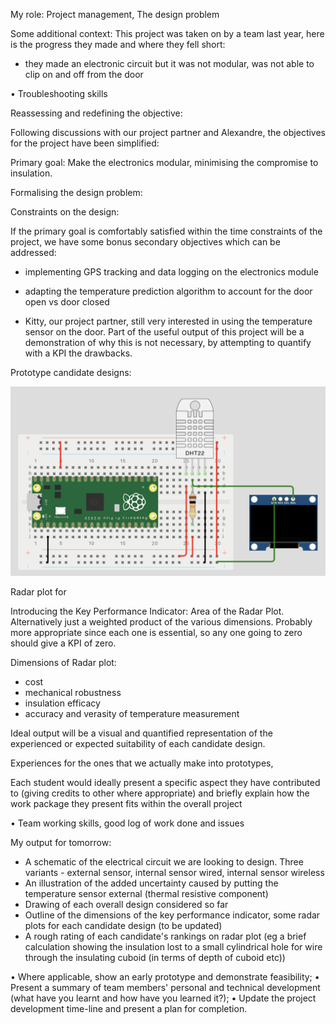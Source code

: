 My role: Project management, The design problem

Some additional context:
This project was taken on by a team last year, here is the progress they made and where they fell short:

- they made an electronic circuit but it was not modular, was not able to clip on and off from the door


• Troubleshooting skills 


Reassessing and redefining the objective:

Following discussions with our project partner and Alexandre, the objectives for the project have been simplified:

Primary goal: Make the electronics modular, minimising the compromise to insulation.

Formalising the design problem:



Constraints on the design:




If the primary goal is comfortably satisfied within the time constraints of the project, we have some bonus secondary objectives which can be addressed:
- implementing GPS tracking and data logging on the electronics module
- adapting the temperature prediction algorithm to account for the door open vs door closed

- Kitty, our project partner, still very interested in using the temperature sensor on the door. Part of the useful output of this project will be a demonstration of why this is not necessary, by attempting to quantify with a KPI the drawbacks. 

Prototype candidate designs:


<img alt="Circuit Diagram" src="interim/Screenshot 2024-05-26 at 15.01.22.png">


Radar plot for 


Introducing the Key Performance Indicator: Area of the Radar Plot. Alternatively just a weighted product of the various dimensions. Probably more appropriate since each one is essential, so any one going to zero should give a KPI of zero. 

Dimensions of Radar plot:
- cost
- mechanical robustness
- insulation efficacy
- accuracy and verasity of temperature measurement

Ideal output will be a visual and quantified representation of the experienced or expected suitability of each candidate design.

Experiences for the ones that we actually make into prototypes, 


Each student would ideally present a specific aspect they have contributed to (giving credits to other where appropriate) and briefly explain how the work package they present fits within the overall project

• Team working skills, good log of work done and issues



My output for tomorrow:
- A schematic of the electrical circuit we are looking to design. Three variants - external sensor, internal sensor wired, internal sensor wireless
- An illustration of the added uncertainty caused by putting the temperature sensor external (thermal resistive component)
- Drawing of each overall design considered so far
- Outline of the dimensions of the key performance indicator, some radar plots for each candidate design (to be updated)
- A rough rating of each candidate's rankings on radar plot
(eg a brief calculation showing the insulation lost to a small cylindrical hole for wire through the insulating cuboid 
(in terms of depth of cuboid etc))




• Where applicable, show an early prototype and demonstrate feasibility;
• Present a summary of team members' personal and technical development (what have you learnt and how have you learned it?);
• Update the project development time-line and present a plan for completion.
